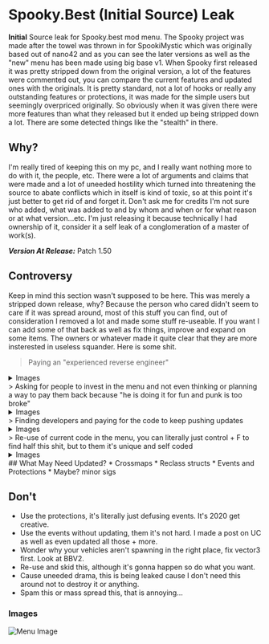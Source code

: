 # Spooky.Best (Initial Source) Leak
**Initial** Source leak for Spooky.best mod menu. The Spooky project was made after the towel was thrown in for SpookiMystic which was originally based out of nano42 and as you can see the later versions as well as the "new" menu has been made using big base v1. When Spooky first released it was pretty stripped down from the original version, a lot of the features were commented out, you can compare the current features and updated ones with the originals. It is pretty standard, not a lot of hooks or really any outstanding features or protections, it was made for the simple users but seemingly overpriced originally. So obviously when it was given there were more features than what they released but it ended up being stripped down a lot. There are some detected things like the "stealth" in there. 

## Why?
I'm really tired of keeping this on my pc, and I really want nothing more to do with it, the people, etc. There were a lot of arguments and claims that were made and a lot of uneeded hostility which turned into threatening the source to abate conflicts which in itself is kind of toxic, so at this point it's just better to get rid of and forget it. Don't ask me for credits I'm  not sure who added, what was added to and by whom and when or for what reason or at what version...etc. I'm just releasing it because technically I had ownership of it, consider it a self leak of a conglomeration of a master of work(s).

_**Version At Release:**_ Patch 1.50

## Controversy
Keep in mind this section wasn't supposed to be here. This was merely a stripped down release, why? Because the person who cared didn't seem to care if it was spread around, most of this stuff you can find, out of consideration I removed a lot and made some stuff re-useable. If you want I can add some of that back as well as fix things, improve and expand on some items. The owners or whatever made it quite clear that they are more insterested in useless squander. Here is some shit.

> Paying an "experienced reverse engineer"
<details> 
  <summary>Images </summary>
   ![The Price](https://cdn.discordapp.com/attachments/699232650359078952/732415616253952120/unknown.png)
   ![Repair Code](https://i.imgur.com/7kFpUs7.png)
   ![Paid](https://i.imgur.com/VypPFyg.png)
</details>
> Asking for people to invest in the menu and not even thinking or planning a way to pay them back because "he is doing it for fun and punk is too broke"
<details> 
  <summary>Images</summary>
   ![The Money](https://i.imgur.com/EkuQCVM.png)
</details>
> Finding developers and paying for the code to keep pushing updates
<details> 
  <summary>Images</summary>
   ![The Dev](https://i.imgur.com/JBZxzA7.png)
   ![Future](https://i.imgur.com/wIwhyUj.png)
</details>
> Re-use of current code in the menu, you can literally just control + F to find half this shit, but to them it's unique and self coded
<details> 
  <summary>Images</summary>
   ![Better](https://i.imgur.com/Lx3vL1P.png)
   ![The Protections](https://i.imgur.com/3d4r4D2.png)
</details>
## What May Need Updated?
* Crossmaps
* Reclass structs
* Events and Protections
* Maybe? minor sigs

## Don't
* Use the protections, it's literally just defusing events. It's 2020 get creative.
* Use the events without updating, them it's not hard. I made a post on UC as well as even updated all those + more.
* Wonder why your vehicles aren't spawning in the right place, fix vector3 first. Look at BBV2.
* Re-use and skid this, although it's gonna happen so do what you want.
* Cause uneeded drama, this is being leaked cause I don't need this around not to destroy it or anything.
* Spam this or mass spread this, that is annoying...

### Images
![Menu Image](https://media.karousell.com/media/photos/products/2020/7/17/gta_5_spooky_mod_menu_1595000054_187b148d_progressive.jpg)
